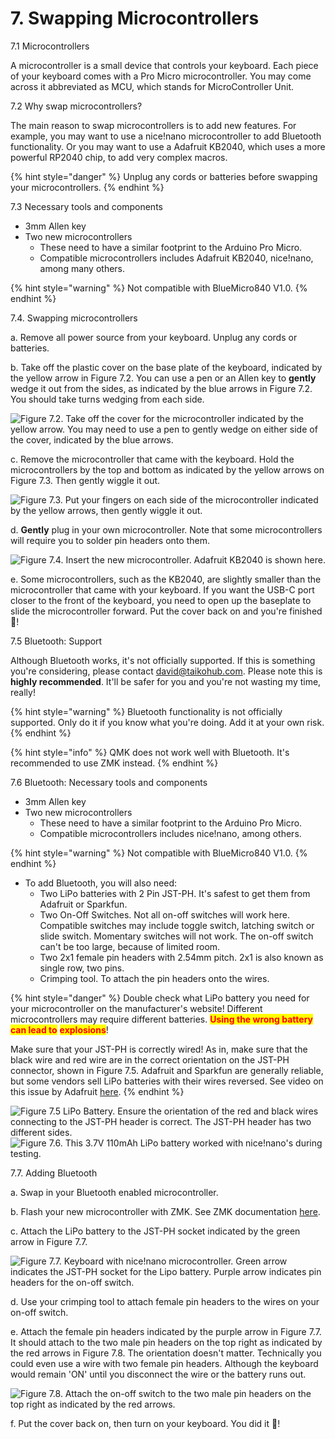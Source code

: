 # 7. Swapping Microcontrollers

7.1 Microcontrollers

A microcontroller is a small device that controls your keyboard. Each piece of your keyboard comes with a Pro Micro microcontroller. You may come across it abbreviated as MCU, which stands for MicroController Unit.



7.2 Why swap microcontrollers?

The main reason to swap microcontrollers is to add new features. For example, you may want to use a nice!nano microcontroller to add Bluetooth functionality. Or you may want to use a Adafruit KB2040, which uses a more powerful RP2040 chip, to add very complex macros.&#x20;

{% hint style="danger" %}
Unplug any cords or batteries before swapping your microcontrollers.
{% endhint %}



7.3 Necessary tools and components

* 3mm Allen key
* Two new microcontrollers
  * These need to have a similar footprint to the Arduino Pro Micro.&#x20;
  * Compatible microcontrollers includes Adafruit KB2040, nice!nano, among many others.&#x20;

{% hint style="warning" %}
Not compatible with BlueMicro840 V1.0.
{% endhint %}



7.4. Swapping microcontrollers

a. Remove all power source from your keyboard. Unplug any cords or batteries.

b. Take off the plastic cover on the base plate of the keyboard, indicated by the yellow arrow in Figure 7.2. You can use a pen or an Allen key to **gently** wedge it out from the sides, as indicated by the blue arrows in Figure 7.2. You should take turns wedging from each side.

![Figure 7.2. Take off the cover for the microcontroller indicated by the yellow arrow. You may need to use a pen to gently wedge on either side of the cover, indicated by the blue arrows.](.gitbook/assets/taikorobotics\_ergonomic\_split\_mechanical\_keyboard\_sized\_medium\_base\_plate.jpg)

c. Remove the microcontroller that came with the keyboard. Hold the microcontrollers by the top and bottom as indicated by the yellow arrows on Figure 7.3. Then gently wiggle it out.&#x20;

![Figure 7.3. Put your fingers on each side of the microcontroller indicated by the yellow arrows, then gently wiggle it out.](.gitbook/assets/taikorobotics\_ergonomic\_split\_mechanical\_keyboard\_sized\_medium\_pro\_micro\_removal.jpg)

d. **Gently** plug in your own microcontroller. Note that some microcontrollers will require you to solder pin headers onto them.

![Figure 7.4. Insert the new microcontroller. Adafruit KB2040 is shown here.](.gitbook/assets/taikorobotics\_ergonomic\_split\_mechanical\_keyboard\_sized\_medium\_swap\_microcontroller\_to\_adafruit\_kb2040.jpg)

e. Some microcontrollers, such as the KB2040, are slightly smaller than the microcontroller that came with your keyboard. If you want the USB-C port closer to the front of the keyboard, you need to open up the baseplate to slide the microcontroller forward. Put the cover back on and you're finished 🎉!



7.5 Bluetooth: Support

Although Bluetooth works, it's not officially supported. If this is something you're considering, please contact david@taikohub.com. Please note this is **highly recommended**. It'll be safer for you and you're not wasting my time, really!

{% hint style="warning" %}
Bluetooth functionality is not officially supported. Only do it if you know what you're doing. Add it at your own risk.
{% endhint %}

{% hint style="info" %}
QMK does not work well with Bluetooth. It's recommended to use ZMK instead.
{% endhint %}



7.6 Bluetooth: Necessary tools and components

* 3mm Allen key
* Two new microcontrollers
  * These need to have a similar footprint to the Arduino Pro Micro.&#x20;
  * Compatible microcontrollers includes nice!nano, among others.

{% hint style="warning" %}
Not compatible with BlueMicro840 V1.0.
{% endhint %}

* To add Bluetooth, you will also need:
  * Two LiPo batteries with 2 Pin JST-PH. It's safest to get them from Adafruit or Sparkfun.
  * Two On-Off Switches. Not all on-off switches will work here. Compatible switches may include toggle switch, latching switch or slide switch. Momentary switches will not work. The on-off switch can't be too large, because of limited room.&#x20;
  * Two 2x1 female pin headers with 2.54mm pitch. 2x1 is also known as single row, two pins.
  * Crimping tool. To attach the pin headers onto the wires.

{% hint style="danger" %}
Double check what LiPo battery you need for your microcontroller on the manufacturer's website! Different microcontrollers may require different batteries. <mark style="color:red;">**Using the wrong battery can lead to**</mark> <mark style="color:red;">**explosions**</mark>!

Make sure that your JST-PH is correctly wired! As in, make sure that the black wire and red wire are in the correct orientation on the JST-PH connector, shown in Figure 7.5. Adafruit and Sparkfun are generally reliable, but some vendors sell LiPo batteries with their wires reversed. See video on this issue by Adafruit [here](https://www.youtube.com/watch?v=ILArrTIMFyM).
{% endhint %}

![Figure 7.5 LiPo Battery. Ensure the orientation of the red and black wires connecting to the JST-PH header is correct. The JST-PH header has two different sides.](.gitbook/assets/lipo\_battery\_caution.png) ![Figure 7.6. This 3.7V 110mAh LiPo battery worked with nice!nano's during testing.](.gitbook/assets/lipo\_battery.jpg)



7.7. Adding Bluetooth

a. Swap in your Bluetooth enabled microcontroller.

b. Flash your new microcontroller with ZMK. See ZMK documentation [here](https://zmk.dev/docs/user-setup).

c. Attach the LiPo battery to the JST-PH socket indicated by the green arrow in Figure 7.7.

![Figure 7.7. Keyboard with nice!nano microcontroller. Green arrow indicates the JST-PH socket for the Lipo battery. Purple arrow indicates pin headers for the on-off switch.](.gitbook/assets/taikorobotics\_ergonomic\_split\_mechanical\_keyboard\_sized\_medium\_swap\_microcontroller\_to\_nice\_nano\_assembly.jpg)

d. Use your crimping tool to attach female pin headers to the wires on your on-off switch.

e. Attach the female pin headers indicated by the purple arrow in Figure 7.7. It should attach to the two male pin headers on the top right as indicated by the red arrows in Figure 7.8. The orientation doesn't matter. Technically you could even use a wire with two female pin headers. Although the keyboard would remain 'ON' until you disconnect the wire or the battery runs out.

![Figure 7.8. Attach the on-off switch to the two male pin headers on the top right as indicated by the red arrows.](.gitbook/assets/male\_pin\_headers\_for\_on\_off\_switch.jpg)

f. Put the cover back on, then turn on your keyboard. You did it 🎉!
